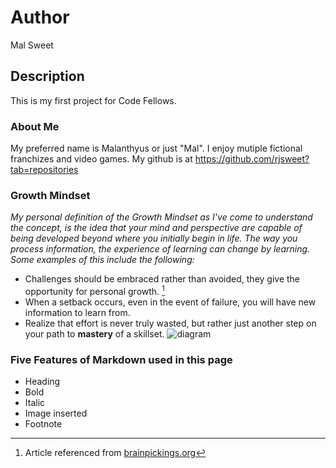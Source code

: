 # Author
Mal Sweet

## Description
This is my first project for Code Fellows.

### About Me
My preferred name is Malanthyus or just "Mal". I enjoy mutiple fictional franchizes and video games.
My github is at https://github.com/rjsweet?tab=repositories

### Growth Mindset
*My personal definition of the Growth Mindset as I've come to understand the concept, is the idea that your mind and perspective are capable of being developed beyond where you initially begin in life. The way you process information, the experience of learning can change by learning. Some examples of this include the following:* 
* Challenges should be embraced rather than avoided, they give the opportunity for personal growth. [^1]
* When a setback occurs, even in the event of failure, you will have new information to learn from.
* Realize that effort is never truly wasted, but rather just another step on your path to **mastery** of a skillset. 
![diagram](https://i2.wp.com/www.brainpickings.org/wp-content/uploads/2012/04/taschen_informationgraphics10.jpg?zoom=1.5&w=680&ssl=1)

### Five Features of Markdown used in this page

* Heading
* Bold 
* Italic
* Image inserted
* Footnote

[^1]: Article referenced from [brainpickings.org](https://www.brainpickings.org/2014/01/29/carol-dweck-mindset/)
